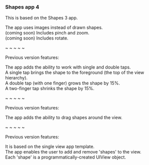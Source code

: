 ###  Shapes app 4

This is based on the Shapes 3 app.

The app uses images instead of drawn shapes.  
(coming soon) Includes pinch and zoom.  
(coming soon) Includes rotate.  


~ ~ ~ ~ ~ 

Previous version features:

The app adds the ability to work with single and double taps.  
A single tap brings the shape to the foreground (the top of the view hierarchy).  
A double tap (with one finger) grows the shape by 15%.  
A two-finger tap shrinks the shape by 15%.

~ ~ ~ ~ ~ 

Previous version features:

The app adds the ability to drag shapes around the view.

~ ~ ~ ~ ~ 

Previous version features:

It is based on the single view app template.  
The app enables the user to add and remove 'shapes' to the view.  
Each 'shape' is a programmatically-created UIView object.
